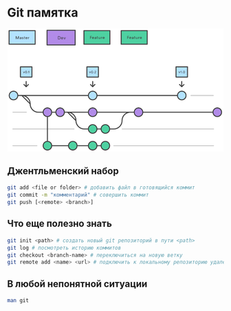# Git памятка

![git](img/git.png)

## Джентльменский набор

```bash
git add <file or folder> # добавить файл в готовящийся коммит
git commit -m "комментарий" # совершить коммит
git push [<remote> <branch>]
```

## Что еще полезно знать

```bash
git init <path> # создать новый git репозиторий в пути <path>
git log # посмотреть историю коммитов
git checkout <branch-name> # переключиться на новую ветку
git remote add <name> <url> # подключить к локальному репозиторию удаленный
```

## В любой непонятной ситуации
```bash
man git
```
